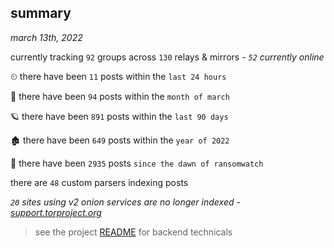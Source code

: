 
## summary
_march 13th, 2022_

currently tracking `92` groups across `130` relays & mirrors - _`52` currently online_

⏲ there have been `11` posts within the `last 24 hours`

🦈 there have been `94` posts within the `month of march`

🪐 there have been `891` posts within the `last 90 days`

🏚 there have been `649` posts within the `year of 2022`

🦕 there have been `2935` posts `since the dawn of ransomwatch`

there are `48` custom parsers indexing posts

_`20` sites using v2 onion services are no longer indexed - [support.torproject.org](https://support.torproject.org/onionservices/v2-deprecation/)_

> see the project [README](https://github.com/thetanz/ransomwatch#ransomwatch--) for backend technicals
